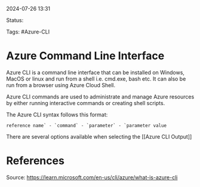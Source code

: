 2024-07-26 13:31

Status:

Tags: #Azure-CLI 

# Azure Command Line Interface

Azure CLI is a command line interface that can be installed on Windows, MacOS or linux and run from a shell i.e. cmd.exe, bash etc. It can also be run from a browser using Azure Cloud Shell.

Azure CLI commands are used to administrate and manage Azure resources by either running interactive commands or creating shell scripts.

The Azure CLI syntax follows this format:

``reference name` - `command` - `parameter` - `parameter value``

There are several options available when selecting the [[Azure CLI Output]] 
# References
Source: https://learn.microsoft.com/en-us/cli/azure/what-is-azure-cli